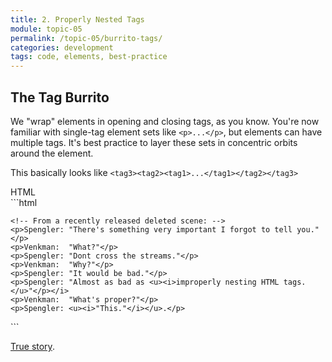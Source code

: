 ```yaml
---
title: 2. Properly Nested Tags
module: topic-05
permalink: /topic-05/burrito-tags/
categories: development
tags: code, elements, best-practice
---
```


<div class="divider-heading"></div>

## The Tag Burrito
We "wrap" elements in opening and closing tags, as you know. You're now familiar with single-tag element sets like `<p>...</p>`, but elements can have multiple tags. It's best practice to layer these sets in concentric orbits around the element.

This basically looks like `<tag3><tag2><tag1>...</tag1></tag2></tag3>`


<div class="code-heading">
  <span class="html">HTML</span>
</div>
```html
<!DOCTYPE html>

<html>
  <body>

    <!-- From a recently released deleted scene: -->
    <p>Spengler: "There's something very important I forgot to tell you."</p>
    <p>Venkman:  "What?"</p>
    <p>Spengler: "Dont cross the streams."</p>
    <p>Venkman:  "Why?"</p>
    <p>Spengler: "It would be bad."</p>
    <p>Spengler: "Almost as bad as <u><i>improperly nesting HTML tags.</u>"</p></i>
    <p>Venkman:  "What's proper?"</p>
    <p>Spengler: <u><i>"This."</i></u>.</p>

  </body>
</html>
```


<p class="img-caption"><a href="https://youtu.be/jyaLZHiJJnE" target="_blank">True story</a>.<p>
